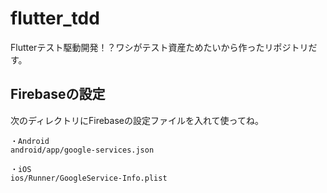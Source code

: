# flutter_tdd

Flutterテスト駆動開発！？ワシがテスト資産ためたいから作ったリポジトリだす。

## Firebaseの設定

次のディレクトリにFirebaseの設定ファイルを入れて使ってね。

```
・Android
android/app/google-services.json

・iOS
ios/Runner/GoogleService-Info.plist
```